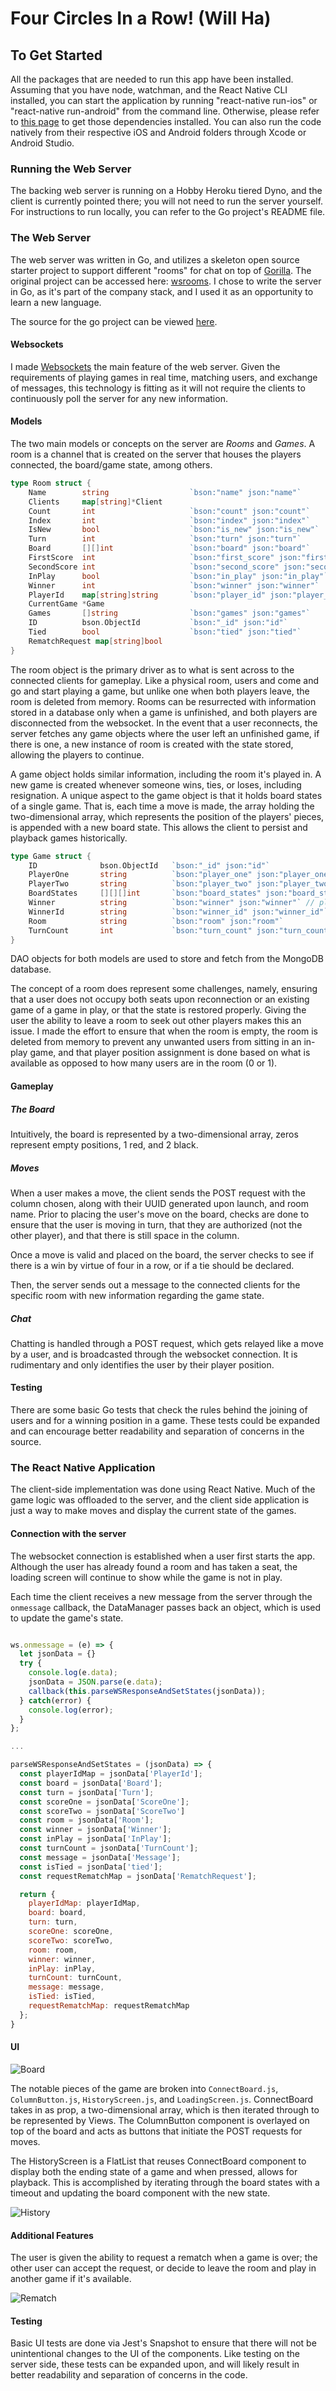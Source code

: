 # Four Circles In a Row! (Will Ha)

## To Get Started

All the packages that are needed to run this app have been installed. Assuming that you have node, watchman, and the React Native CLI installed, you can start the application by running "react-native run-ios" or "react-native run-android" from the command line. Otherwise, please refer to [this page](https://facebook.github.io/react-native/docs/getting-started.html) to get those dependencies installed. You can also run the code natively from their respective iOS and Android folders through Xcode or Android Studio.

### Running the Web Server

The backing web server is running on a Hobby Heroku tiered Dyno, and the client is currently pointed there; you will not need to run the server yourself. For instructions to run locally, you can refer to the Go project's README file.

### The Web Server

The web server was written in Go, and utilizes a skeleton open source starter project to support different "rooms" for chat on top of [Gorilla](https://github.com/gorilla/websocket). The original project can be accessed here: [wsrooms](https://github.com/godwhoa/wsrooms). I chose to write the server in Go, as it's part of the company stack, and I used it as an opportunity to learn a new language.

The source for the go project can be viewed [here](https://github.com/burritofanatic/four-cirlces-in-a-row-in-go).

#### Websockets

I made [Websockets](https://developer.mozilla.org/en-US/docs/Web/API/WebSockets_API) the main feature of the web server. Given the requirements of playing games in real time, matching users, and exchange of messages, this technology is fitting as it will not require the clients to continuously poll the server for any new information.

#### Models

The two main models or concepts on the server are *Rooms* and *Games*. A room is a channel that is created on the server that houses the players connected, the board/game state, among others.

```go
type Room struct {
	Name        string 					`bson:"name" json:"name"`
	Clients     map[string]*Client
	Count       int                  	`bson:"count" json:"count"`
	Index       int                     `bson:"index" json:"index"`
	IsNew       bool                    `bson:"is_new" json:"is_new"`
	Turn        int                     `bson:"turn" json:"turn"`
	Board       [][]int              	`bson:"board" json:"board"`
	FirstScore  int                    	`bson:"first_score" json:"first_score"`
	SecondScore int                  	`bson:"second_score" json:"second_score"`
	InPlay      bool                	`bson:"in_play" json:"in_play"`
	Winner      int                    	`bson:"winner" json:"winner"`
	PlayerId    map[string]string    	`bson:"player_id" json:"player_id"`
	CurrentGame *Game                  	
	Games       []string              	`bson:"games" json:"games"`
	ID          bson.ObjectId			`bson:"_id" json:"id"`
	Tied		bool					`bson:"tied" json:"tied"`
	RematchRequest map[string]bool
}
```

The room object is the primary driver as to what is sent across to the connected clients for gameplay. Like a physical room, users and come and go and start playing a game, but unlike one when both players leave, the room is deleted from memory. Rooms can be resurrected with information stored in a database only when a game is unfinished, and both players are disconnected from the websocket. In the event that a user reconnects, the server fetches any game objects where the user left an unfinished game, if there is one, a new instance of room is created with the state stored, allowing the players to continue.

A game object holds similar information, including the room it's played in. A new game is created whenever someone wins, ties, or loses, including resignation. A unique aspect to the game object is that it holds board states of a single game. That is, each time a move is made, the array holding the two-dimensional array, which represents the position of the players' pieces, is appended with a new board state. This allows the client to persist and playback games historically.

```go
type Game struct {
	ID				bson.ObjectId	`bson:"_id" json:"id"`
	PlayerOne		string			`bson:"player_one" json:"player_one"` // These will be the deviceIds
	PlayerTwo		string			`bson:"player_two" json:"player_two"`
	BoardStates		[][][]int		`bson:"board_states" json:"board_states"`
	Winner			string 			`bson:"winner" json:"winner"` // player 1 or 2
	WinnerId		string 			`bson:"winner_id" json:"winner_id"` // deviceId
	Room			string			`bson:"room" json:"room"`
	TurnCount		int				`bson:"turn_count" json:"turn_count"`
}
```

DAO objects for both models are used to store and fetch from the MongoDB database.

The concept of a room does represent some challenges, namely, ensuring that a user does not occupy both seats upon reconnection or an existing game of a game in play, or that the state is restored properly. Giving the user the ability to leave a room to seek out other players makes this an issue. I made the effort to ensure that when the room is empty, the room is deleted from memory to prevent any unwanted users from sitting in an in-play game, and that player position assignment is done based on what is available as opposed to how many users are in the room (0 or 1).

#### Gameplay

##### The Board

Intuitively, the board is represented by a two-dimensional array, zeros represent empty positions, 1 red, and 2 black.

##### Moves

When a user makes a move, the client sends the POST request with the column chosen, along with their UUID generated upon launch, and room name. Prior to placing the user's move on the board, checks are done to ensure that the user is moving in turn, that they are authorized (not the other player), and that there is still space in the column.

Once a move is valid and placed on the board, the server checks to see if there is a win by virtue of four in a row, or if a tie should be declared.

Then, the server sends out a message to the connected clients for the specific room with new information regarding the game state.

##### Chat

Chatting is handled through a POST request, which gets relayed like a move by a user, and is broadcasted through the websocket connection. It is rudimentary and only identifies the user by their player position.

#### Testing

There are some basic Go tests that check the rules behind the joining of users and for a winning position in a game. These tests could be expanded and can encourage better readability and separation of concerns in the source.

### The React Native Application

The client-side implementation was done using React Native. Much of the game logic was offloaded to the server, and the client side application is just a way to make moves and display the current state of the games.

#### Connection with the server

The websocket connection is established when a user first starts the app. Although the user has already found a room and has taken a seat, the loading screen will continue to show while the game is not in play.

Each time the client receives a new message from the server through the `onmessage` callback, the DataManager passes back an object, which is used to update the game's state.

```javascript

ws.onmessage = (e) => {
  let jsonData = {}
  try {
    console.log(e.data);
    jsonData = JSON.parse(e.data);
    callback(this.parseWSResponseAndSetStates(jsonData));
  } catch(error) {
    console.log(error);
  }
};

...

parseWSResponseAndSetStates = (jsonData) => {
  const playerIdMap = jsonData['PlayerId'];
  const board = jsonData['Board'];
  const turn = jsonData['Turn'];
  const scoreOne = jsonData['ScoreOne'];
  const scoreTwo = jsonData['ScoreTwo']
  const room = jsonData['Room'];
  const winner = jsonData['Winner'];
  const inPlay = jsonData['InPlay'];
  const turnCount = jsonData['TurnCount'];
  const message = jsonData['Message'];
  const isTied = jsonData['tied'];
  const requestRematchMap = jsonData['RematchRequest'];

  return {
    playerIdMap: playerIdMap,
    board: board,
    turn: turn,
    scoreOne: scoreOne,
    scoreTwo: scoreTwo,
    room: room,
    winner: winner,
    inPlay: inPlay,
    turnCount: turnCount,
    message: message,
    isTied: isTied,
    requestRematchMap: requestRematchMap
  };
}

```

#### UI

![Board](https://raw.githubusercontent.com/burritofanatic/four-in-row-writeup/master/documentation/board.png)

The notable pieces of the game are broken into `ConnectBoard.js`, `ColumnButton.js`, `HistoryScreen.js`, and `LoadingScreen.js`. ConnectBoard takes in as prop, a two-dimensional array, which is then iterated through to be represented by Views. The ColumnButton component is overlayed on top of the board and acts as buttons that initiate the POST requests for moves.

The HistoryScreen is a FlatList that reuses ConnectBoard component to display both the ending state of a game and when pressed, allows for playback. This is accomplished by iterating through the board states with a timeout and updating the board component with the new state.

![History](https://raw.githubusercontent.com/burritofanatic/four-in-row-writeup/master/documentation/history.gif)


#### Additional Features

The user is given the ability to request a rematch when a game is over; the other user can accept the request, or decide to leave the room and play in another game if it's available.

![Rematch](https://raw.githubusercontent.com/burritofanatic/four-in-row-writeup/master/documentation/rematch.png)

#### Testing

Basic UI tests are done via Jest's Snapshot to ensure that there will not be unintentional changes to the UI of the components. Like testing on the server side, these tests can be expanded upon, and will likely result in better readability and separation of concerns in the code.
